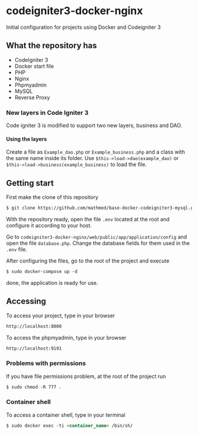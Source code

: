 # codeigniter3-docker-nginx

Initial configuration for projects using Docker and Codeigniter 3

## What the repository has

* CodeIgniter 3  
* Docker start file
* PHP
* Nginx
* Phpmyadmin
* MySQL
* Reverse Proxy

### New layers in Code Igniter 3

Code igniter 3 is modified to support two new layers, business and DAO.

#### Using the layers

Create a file as `Example_dao.php` or `Example_business.php` and a class with the same name inside its folder.
Use `$this->load->dao(example_dao)` or `$this->load->business(example_business)` to load the file.

## Getting start

First make the clone of this repository
```html
$ git clone https://github.com/mathmed/base-docker-codeigniter3-mysql.git
```

With the repository ready, open the file `.env` located at the root and configure it according to your host.


Go to `codeigniter3-docker-nginx/web/public/app/application/config` and open the file `database.php`. Change the database fields for them used in the `.env` file.

After configuring the files, go to the root of the project and execute  
```html
$ sudo docker-compose up -d
```

done, the application is ready for use.


## Accessing

To access your project, type in your browser  
```html
http://localhost:8000
```

To access the phpmyadmin, type in your browser  
```html
http://localhost:9191
```
### Problems with permissions

If you have file permissions problem, at the root of the project run

```html
$ sudo chmod -R 777 .
```

### Container shell

To access a container shell, type in your terminal

```html
$ sudo docker exec -ti <container_name> /bin/sh/
```
